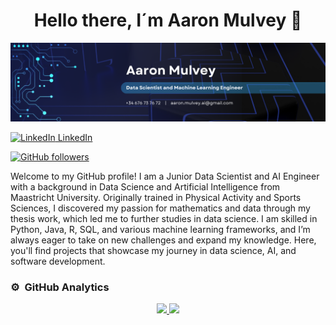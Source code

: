 <div align="center">
  <h1 align="center">Hello there, I´m Aaron Mulvey 👋</h1>
</div>
<img src="https://github.com/aaronMulveyAI/aaronMulveyAI/blob/main/Banner.png?raw=true">

<p>
  <a href="https://www.linkedin.com/in/aaron-mulvey/" target="_blank" rel="noopener noreferrer">
    <img src="https://i.sstatic.net/gVE0j.png" alt="LinkedIn"> LinkedIn
  </a>
</p>

[![GitHub followers](https://img.shields.io/github/followers/aaronMulveyAI?style=social)](https://github.com/aaronMulveyAI)

Welcome to my GitHub profile! I am a Junior Data Scientist and AI Engineer with a background in Data Science and Artificial Intelligence from Maastricht University. Originally trained in Physical Activity and Sports Sciences, I discovered my passion for mathematics and data through my thesis work, which led me to further studies in data science. I am skilled in Python, Java, R, SQL, and various machine learning frameworks, and I’m always eager to take on new challenges and expand my knowledge. Here, you'll find projects that showcase my journey in data science, AI, and software development.

### ⚙️ &nbsp;GitHub Analytics

<div align="center" style="display: flex; justify-content: center; gap: 10px;">
  <a href="https://github.com/aaron-mulvey">
    <img width="400px" src="https://github-readme-stats-eight-theta.vercel.app/api?username=aaronMulveyAI&show_icons=true&theme=algolia&include_all_commits=true&count_private=true"/>
    <img width="400px" src="https://github-readme-stats-eight-theta.vercel.app/api/top-langs/?username=aaronMulveyAI&layout=compact&langs_count=8&theme=algolia"/>
  </a>
</div>
